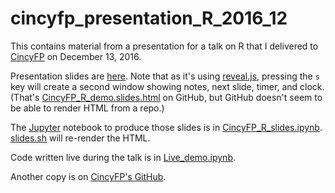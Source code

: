 # cincyfp_presentation_R_2016_12

This contains material from a presentation for a talk on R that I
delivered
to
[CincyFP](https://cincyfp.wordpress.com/2016/11/29/december-meeting-5/) on
December 13, 2016.

Presentation slides
are
[here](https://hodapple.com/blag/assets_external/2016-12-13-cincyfp-r-crosspost/CincyFP_R_slides.slides.html).
Note that as it's using [reveal.js](http://lab.hakim.se/reveal-js/),
pressing the `s` key will create a second window showing notes, next
slide, timer, and clock.
(That's
[CincyFP_R_demo.slides.html](https://github.com/Hodapp87/cincyfp_presentation_R_2016_12/blob/master/CincyFP_R_slides.slides.html) on
GitHub, but GitHub doesn't seem to be able to render HTML from a
repo.)

The [Jupyter](http://jupyter.org/) notebook to produce those slides is
in
[CincyFP_R_slides.ipynb](https://github.com/Hodapp87/cincyfp_presentation_R_2016_12/blob/master/CincyFP_R_slides.ipynb).
[slides.sh](https://github.com/Hodapp87/cincyfp_presentation_R_2016_12/blob/master/slides.sh) will
re-render the HTML.

Code written live during the talk is
in
[Live_demo.ipynb](https://github.com/Hodapp87/cincyfp_presentation_R_2016_12/blob/master/Live_demo.ipynb).

Another copy is
on
[CincyFP's GitHub](https://github.com/cincy-functional-programmers/cincyfp-presentations).
